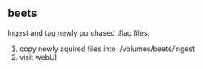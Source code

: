beets
---

Ingest and tag newly purchased .flac files.

1. copy newly aquired files into ./volumes/beets/ingest
2. visit webUI
